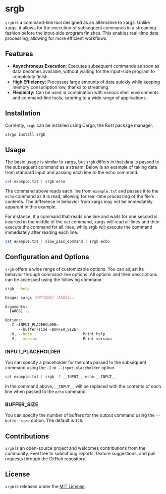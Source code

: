 # srgb

`srgb` is a command-line tool designed as an alternative to xargs. Unlike xargs, it allows for the execution of subsequent commands in a streaming fashion before the input-side program finishes. This enables real-time data processing, allowing for more efficient workflows.

## Features

- **Asynchronous Execution:** Executes subsequent commands as soon as data becomes available, without waiting for the input-side program to completely finish.
- **High Efficiency:** Processes large amounts of data quickly while keeping memory consumption low, thanks to streaming.
- **Flexibility:** Can be used in combination with various shell environments and command-line tools, catering to a wide range of applications.

## Installation

Currently, `srgb` can be installed using Cargo, the Rust package manager.

```sh
cargo install srgb
```

## Usage

The basic usage is similar to xargs, but `srgb` differs in that data is passed to the subsequent command as a stream. Below is an example of taking data from standard input and passing each line to the echo command.

```sh
cat example.txt | srgb echo
```

The command above reads each line from `example.txt` and passes it to the `echo` command as it is read, allowing for real-time processing of the file's contents.
The difference in behavior from xargs may not be immediately apparent in this example. 

For instance, if a command that reads one line and waits for one second is inserted in the middle of the cat command, xargs will read all lines and then execute the command for all lines, while srgb will execute the command immediately after reading each line.
```sh
cat example.txt | slow_pass_command | srgb echo
```

## Configuration and Options

`srgb` offers a wide range of customizable options. You can adjust its behavior through command-line options. All options and their descriptions can be accessed using the following command.

```sh
srgb --help

Usage: sargs [OPTIONS] [ARGS]...

Arguments:
  [ARGS]...  

Options:
  -I <INPUT_PLACEHOLDER>           
      --buffer-size <BUFFER_SIZE>  
  -h, --help                       Print help
  -V, --version                    Print version
```

### INPUT_PLACEHOLDER

You can specify a placeholder for the data passed to the subsequent command using the `-I` or `--input-placeholder` option.

```sh
cat example.txt | srgb -I __INPUT__ echo __INPUT__
```

In the command above, `__INPUT__` will be replaced with the contents of each line when passed to the `echo` command.

### BUFFER_SIZE

You can specify the number of buffers for the output command using the `--buffer-size` option. The default is `128`.

## Contributions

`srgb` is an open-source project and welcomes contributions from the community. Feel free to submit bug reports, feature suggestions, and pull requests through the GitHub repository.

## License

`srgb` is released under the [MIT License](https://opensource.org/licenses/MIT). 